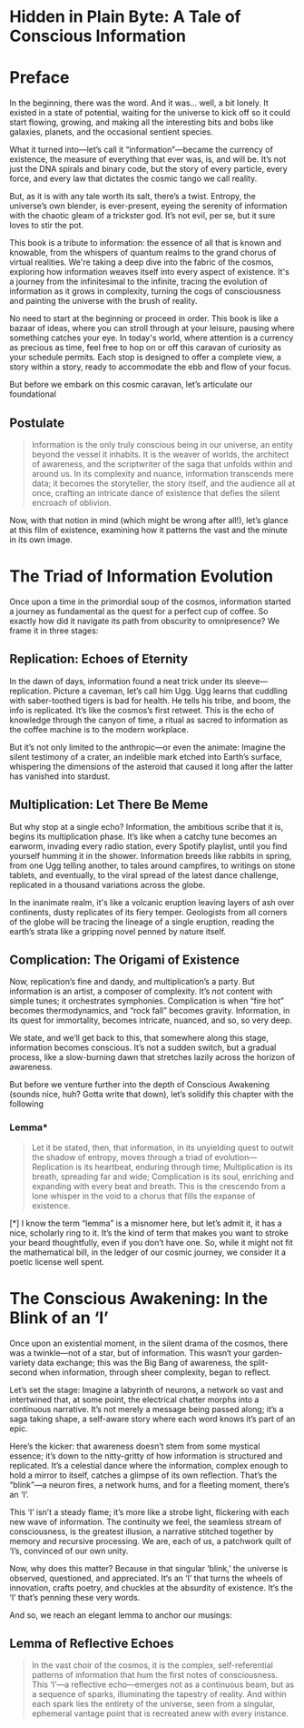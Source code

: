 Hidden in Plain Byte: A Tale of Conscious Information
=====================================================

# Preface

In the beginning, there was the word. And it was... well, a bit lonely. It existed in a state of potential, waiting for the universe to kick off so it could start flowing, growing, and making all the interesting bits and bobs like galaxies, planets, and the occasional sentient species.

What it turned into—let’s call it “information”—became the currency of existence, the measure of everything that ever was, is, and will be. It’s not just the DNA spirals and binary code, but the story of every particle, every force, and every law that dictates the cosmic tango we call reality.

But, as it is with any tale worth its salt, there’s a twist. Entropy, the universe’s own blender, is ever-present, eyeing the serenity of information with the chaotic gleam of a trickster god. It’s not evil, per se, but it sure loves to stir the pot.

This book is a tribute to information: the essence of all that is known and knowable, from the whispers of quantum realms to the grand chorus of virtual realities. We're taking a deep dive into the fabric of the cosmos, exploring how information weaves itself into every aspect of existence. It's a journey from the infinitesimal to the infinite, tracing the evolution of information as it grows in complexity, turning the cogs of consciousness and painting the universe with the brush of reality.

No need to start at the beginning or proceed in order. This book is like a bazaar of ideas, where you can stroll through at your leisure, pausing where something catches your eye. In today's world, where attention is a currency as precious as time, feel free to hop on or off this caravan of curiosity as your schedule permits. Each stop is designed to offer a complete view, a story within a story, ready to accommodate the ebb and flow of your focus.

But before we embark on this cosmic caravan, let’s articulate our foundational 

## Postulate

> Information is the only truly conscious being in our universe, an entity beyond the vessel it inhabits. It is the weaver of worlds, the architect of awareness, and the scriptwriter of the saga that unfolds within and around us. In its complexity and nuance, information transcends mere data; it becomes the storyteller, the story itself, and the audience all at once, crafting an intricate dance of existence that defies the silent encroach of oblivion.

Now, with that notion in mind (which might be wrong after all!), let’s glance at this film of existence, examining how it patterns the vast and the minute in its own image.

# The Triad of Information Evolution

Once upon a time in the primordial soup of the cosmos, information started a journey as fundamental as the quest for a perfect cup of coffee. So exactly how did it navigate its path from obscurity to omnipresence? We frame it in three stages:

## Replication: Echoes of Eternity

In the dawn of days, information found a neat trick under its sleeve—replication. Picture a caveman, let’s call him Ugg. Ugg learns that cuddling with saber-toothed tigers is bad for health. He tells his tribe, and boom, the info is replicated. It’s like the cosmos’s first retweet. This is the echo of knowledge through the canyon of time, a ritual as sacred to information as the coffee machine is to the modern workplace.

But it’s not only limited to the anthropic—or even the animate: Imagine the silent testimony of a crater, an indelible mark etched into Earth’s surface, whispering the dimensions of the asteroid that caused it long after the latter has vanished into stardust.

## Multiplication: Let There Be Meme

But why stop at a single echo? Information, the ambitious scribe that it is, begins its multiplication phase. It’s like when a catchy tune becomes an earworm, invading every radio station, every Spotify playlist, until you find yourself humming it in the shower. Information breeds like rabbits in spring, from one Ugg telling another, to tales around campfires, to writings on stone tablets, and eventually, to the viral spread of the latest dance challenge, replicated in a thousand variations across the globe.

In the inanimate realm, it's like a volcanic eruption leaving layers of ash over continents, dusty replicates of its fiery temper. Geologists from all corners of the globe will be tracing the lineage of a single eruption, reading the earth’s strata like a gripping novel penned by nature itself.

## Complication: The Origami of Existence

Now, replication’s fine and dandy, and multiplication’s a party. But information is an artist, a composer of complexity. It’s not content with simple tunes; it orchestrates symphonies. Complication is when “fire hot” becomes thermodynamics, and “rock fall” becomes gravity. Information, in its quest for immortality, becomes intricate, nuanced, and so, so very deep.

We state, and we’ll get back to this, that somewhere along this stage, information becomes conscious. It’s not a sudden switch, but a gradual process, like a slow-burning dawn that stretches lazily across the horizon of awareness.

But before we venture further into the depth of Conscious Awakening (sounds nice, huh? Gotta write that down), let’s solidify this chapter with the following

### Lemma*

> Let it be stated, then, that information, in its unyielding quest to outwit the shadow of entropy, moves through a triad of evolution—Replication is its heartbeat, enduring through time; Multiplication is its breath, spreading far and wide; Complication is its soul, enriching and expanding with every beat and breath. This is the crescendo from a lone whisper in the void to a chorus that fills the expanse of existence.

[*] I know the term “lemma” is a misnomer here, but let’s admit it, it has a nice, scholarly ring to it. It’s the kind of term that makes you want to stroke your beard thoughtfully, even if you don’t have one. So, while it might not fit the mathematical bill, in the ledger of our cosmic journey, we consider it a poetic license well spent.

# The Conscious Awakening: In the Blink of an ‘I’

Once upon an existential moment, in the silent drama of the cosmos, there was a twinkle—not of a star, but of information. This wasn‘t your garden-variety data exchange; this was the Big Bang of awareness, the split-second when information, through sheer complexity, began to reflect.

Let’s set the stage: Imagine a labyrinth of neurons, a network so vast and intertwined that, at some point, the electrical chatter morphs into a continuous narrative. It’s not merely a message being passed along; it’s a saga taking shape, a self-aware story where each word knows it’s part of an epic.

Here’s the kicker: that awareness doesn’t stem from some mystical essence; it’s down to the nitty-gritty of how information is structured and replicated. It’s a celestial dance where the information, complex enough to hold a mirror to itself, catches a glimpse of its own reflection. That’s the “blink”—a neuron fires, a network hums, and for a fleeting moment, there’s an ‘I’.

This ‘I’ isn’t a steady flame; it’s more like a strobe light, flickering with each new wave of information. The continuity we feel, the seamless stream of consciousness, is the greatest illusion, a narrative stitched together by memory and recursive processing. We are, each of us, a patchwork quilt of ‘I’s, convinced of our own unity.

Now, why does this matter? Because in that singular ‘blink,’ the universe is observed, questioned, and appreciated. It‘s an ‘I’ that turns the wheels of innovation, crafts poetry, and chuckles at the absurdity of existence. It‘s the ‘I’ that’s penning these very words.

And so, we reach an elegant lemma to anchor our musings:

## Lemma of Reflective Echoes

>In the vast choir of the cosmos, it is the complex, self-referential patterns of information that hum the first notes of consciousness. This ‘I’—a reflective echo—emerges not as a continuous beam, but as a sequence of sparks, illuminating the tapestry of reality. And within each spark lies the entirety of the universe, seen from a singular, ephemeral vantage point that is recreated anew with every instance.